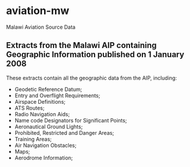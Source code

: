# aviation-mw
Malawi Aviation Source Data

## Extracts from the Malawi AIP containing Geographic Information published on 1 January 2008


These extracts contain all the geographic data from the AIP, including:

* Geodetic Reference Datum;
* Entry and Overflight Requirements;
* Airspace Definitions;
* ATS Routes;
* Radio Navigation Aids;
* Name code Designators for Significant Points;
* Aeronautical Ground Lights;
* Prohibited, Restricted and Danger Areas;
* Training Areas;
* Air Navigation Obstacles;
* Maps;
* Aerodrome Information;
